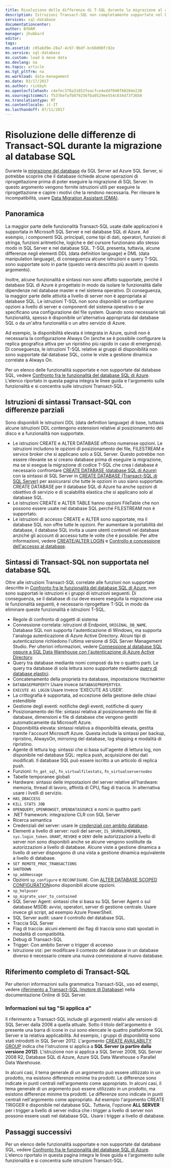 ```yaml
---
title: Risoluzione delle differenze di T-SQL durante la migrazione al database SQL di Azure | Microsoft Docs
description: Istruzioni Transact-SQL non completamente supportate nel Database SQL di Azure
services: sql-database
documentationcenter: 
author: BYHAM
manager: jhubbard
editor: 
tags: 
ms.assetid: c05abd9e-28a7-4c97-9bdf-bc60d08fc92e
ms.service: sql-database
ms.custom: load & move data
ms.devlang: na
ms.topic: article
ms.tgt_pltfrm: na
ms.workload: data-management
ms.date: 03/17/2017
ms.author: rickbyh
ms.openlocfilehash: c4efec378a31852feacfce4ed4f040f80284e230
ms.sourcegitcommit: f537befafb079256fba0529ee554c034d73f36b0
ms.translationtype: MT
ms.contentlocale: it-IT
ms.lasthandoff: 07/11/2017
---
```

# <a name="resolving-transact-sql-differences-during-migration-to-sql-database"></a>Risoluzione delle differenze di Transact-SQL durante la migrazione al database SQL   
Durante la [migrazione del database](sql-database-cloud-migrate.md) da SQL Server ad Azure SQL Server, si potrebbe scoprire che il database richiede alcune operazioni di riprogettazione prima di poter eseguire la migrazione di SQL Server. In questo argomento vengono fornite istruzioni utili per eseguire la riprogettazione e capire i motivi che la rendono necessaria. Per rilevare le incompatibilità, usare [Data Migration Assistant (DMA)](https://www.microsoft.com/download/details.aspx?id=53595).

## <a name="overview"></a>Panoramica
La maggior parte delle funzionalità Transact-SQL usate dalle applicazioni è supportata in Microsoft SQL Server e nel database SQL di Azure. Ad esempio, i componenti SQL principali, come tipi di dati, operatori, funzioni di stringa, funzioni aritmetiche, logiche e del cursore funzionano allo stesso modo in SQL Server e nel database SQL. T-SQL presenta, tuttavia, alcune differenze negli elementi DDL (data definition language) e DML (data manipulation language), di conseguenza alcune istruzioni e query T-SQL sono supportate solo in parte (questo verrà descritto più avanti in questo argomento).

Inoltre, alcune funzionalità e sintassi non sono affatto supportate, perché il database SQL di Azure è progettato in modo da isolare le funzionalità dalle dipendenze nel database master e nel sistema operativo. Di conseguenza, la maggior parte delle attività a livello di server non è appropriata al database SQL. Le istruzioni T-SQL non sono disponibili se configurano opzioni a livello di server e componenti del sistema operativo o se specificano una configurazione del file system. Quando sono necessarie tali funzionalità, spesso è disponibile un'alternativa appropriata dal database SQL o da un'altra funzionalità o un altro servizio di Azure. 

Ad esempio, la disponibilità elevata è integrata in Azure, quindi non è necessaria la configurazione Always On (anche se è possibile configurare la replica geografica attiva per un ripristino più rapido in caso di emergenza). Di conseguenza, le istruzioni T-SQL relative ai gruppi di disponibilità non sono supportate dal database SQL, come le viste a gestione dinamica correlate a Always On.

Per un elenco delle funzionalità supportate e non supportate dal database SQL, vedere [Confronto fra le funzionalità del database SQL di Azure](sql-database-features.md). L'elenco riportato in questa pagina integra le linee guida e l'argomento sulle funzionalità e si concentra sulle istruzioni Transact-SQL.

## <a name="transact-sql-syntax-statements-with-partial-differences"></a>Istruzioni di sintassi Transact-SQL con differenze parziali
Sono disponibili le istruzioni DDL (data definition language) di base, tuttavia alcune istruzioni DDL contengono estensioni relative al posizionamento del disco e a funzionalità non supportate. 

- Le istruzioni CREATE e ALTER DATABASE offrono numerose opzioni. Le istruzioni includono le opzioni di posizionamento dei file, FILESTREAM e service broker che si applicano solo a SQL Server. Questo potrebbe non essere rilevante se si creano database prima di eseguire la migrazione, ma se si esegue la migrazione di codice T-SQL che crea i database è necessario confrontare [CREATE DATABASE (database SQL di Azure)](https://msdn.microsoft.com/library/dn268335.aspx) con la sintassi di SQL Server in [CREATE DATABASE (Transact-SQL di SQL Server)](https://msdn.microsoft.com/library/ms176061.aspx) per assicurarsi che tutte le opzioni in uso siano supportate. CREATE DATABASE per il database SQL di Azure ha anche opzioni di obiettivo di servizio e di scalabilità elastica che si applicano solo al database SQL.
- Le istruzioni CREATE e ALTER TABLE hanno opzioni FileTable che non possono essere usate nel database SQL perché FILESTREAM non è supportato.
- Le istruzioni di accesso CREATE e ALTER sono supportate, ma il database SQL non offre tutte le opzioni. Per aumentare la portabilità del database, il database SQL invita a usare utenti contenuti nel database anziché gli account di accesso tutte le volte che è possibile. Per altre informazioni, vedere [CREATE/ALTER LOGIN](https://msdn.microsoft.com/library/ms189828.aspx) e [Controllo e concessione dell'accesso al database](https://docs.microsoft.com/azure/sql-database/sql-database-manage-logins).

## <a name="transact-sql-syntax-not-supported-in-sql-database"></a>Sintassi di Transact-SQL non supportata nel database SQL   
Oltre alle istruzioni Transact-SQL correlate alle funzioni non supportate descritte in [Confronto fra le funzionalità del database SQL di Azure](sql-database-features.md), non sono supportati le istruzioni e i gruppi di istruzioni seguenti. Di conseguenza, se il database di cui deve essere eseguita la migrazione usa le funzionalità seguenti, è necessario riprogettare T-SQL in modo da eliminare queste funzionalità e istruzioni T-SQL.

- Regole di confronto di oggetti di sistema
- Connessione correlata: istruzioni di Endpoint, `ORIGINAL_DB_NAME`. Database SQL non supporta l'autenticazione di Windows, ma supporta l'analoga autenticazione di Azure Active Directory. Alcuni tipi di autenticazione richiedono l'ultima versione di SQL Server Management Studio. Per ulteriori informazioni, vedere [Connessione al database SQL oppure a SQL Data Warehouse con l'autenticazione di Azure Active Directory](sql-database-aad-authentication.md).
- Query tra database mediante nomi composti da tre o quattro parti. Le query tra database di sola lettura sono supportate mediante [query di database elastici](sql-database-elastic-query-overview.md).
- Concatenamento della proprietà tra database, impostazione `TRUSTWORTHY`
- `DATABASEPROPERTY` Usare invece `DATABASEPROPERTYEX`.
- `EXECUTE AS LOGIN` Usare invece 'EXECUTE AS USER'.
- La crittografia è supportata, ad eccezione della gestione delle chiavi estendibile
- Gestione degli eventi: notifiche degli eventi, notifiche di query
- Posizionamento dei file: sintassi relativa al posizionamento dei file di database, dimensioni e file di database che vengono gestiti automaticamente da Microsoft Azure.
- Disponibilità elevata: sintassi relativa a disponibilità elevata, gestita tramite l'account Microsoft Azure. Questa include la sintassi per backup, ripristino, AlwaysOn, mirroring del database, log shipping e modalità di ripristino.
- Agente di lettura log: sintassi che si basa sull'agente di lettura log, non disponibile nel database SQL: replica push, acquisizione dei dati modificati. Il database SQL può essere iscritto a un articolo di replica push.
- Funzioni: `fn_get_sql`, `fn_virtualfilestats`, `fn_virtualservernodes`
- Tabelle temporanee globali
- Hardware: sintassi delle impostazioni del server relative all'hardware: memoria, thread di lavoro, affinità di CPU, flag di traccia. In alternativa usare i livelli di servizio.
- `HAS_DBACCESS`
- `KILL STATS JOB`
- `OPENQUERY`, `OPENROWSET`, `OPENDATASOURCE` e nomi in quattro parti
- .NET framework: integrazione CLR con SQL Server
- Ricerca semantica
- Credenziali del server: usare le [credenziali con ambito database](https://msdn.microsoft.com/library/mt270260.aspx).
- Elementi a livello di server: ruoli del server, `IS_SRVROLEMEMBER`, `sys.login_token`. `GRANT`, `REVOKE` e `DENY` delle autorizzazioni a livello di server non sono disponibili anche se alcune vengono sostituite da autorizzazioni a livello di database. Alcune viste a gestione dinamica a livello di server dispongono di una vista a gestione dinamica equivalente a livello di database.
- `SET REMOTE_PROC_TRANSACTIONS`
- `SHUTDOWN`
- `sp_addmessage`
- Opzioni `sp_configure` e `RECONFIGURE`. Con [ALTER DATABASE SCOPED CONFIGURATION](https://msdn.microsoft.com/library/mt629158.aspx)sono disponibili alcune opzioni.
- `sp_helpuser`
- `sp_migrate_user_to_contained`
- SQL Server Agent: sintassi che si basa su SQL Server Agent o sul database MSDB: avvisi, operatori, server di gestione centrale. Usare invece gli script, ad esempio Azure PowerShell.
- SQL Server audit: usare il controllo del database SQL.
- Traccia SQL Server
- Flag di traccia: alcuni elementi dei flag di traccia sono stati spostati in modalità di compatibilità.
- Debug di Transact-SQL
- Trigger: Con ambito Server o trigger di accesso
- Istruzione `USE`: per modificare il contesto del database in un database diverso è necessario creare una nuova connessione al nuovo database.

## <a name="full-transact-sql-reference"></a>Riferimento completo di Transact-SQL
Per ulteriori informazioni sulla grammatica Transact-SQL, uso ed esempi, vedere [riferimento a Transact-SQL (motore di Database)](https://msdn.microsoft.com/library/bb510741.aspx) nella documentazione Online di SQL Server. 

### <a name="about-the-applies-to-tags"></a>Informazioni sui tag "Si applica a"
Il riferimento a Transact-SQL include gli argomenti relativi alle versioni di SQL Server dalla 2008 a quella attuale. Sotto il titolo dell'argomento è presente una barra di icone in cui sono elencate le quattro piattaforme SQL Server e la relativa applicabilità. Ad esempio, i gruppi di disponibilità sono stati introdotti in SQL Server 2012. L'argomento [CREATE AVAILABILTY GROUP](https://msdn.microsoft.com/library/ff878399.aspx) indica che l'istruzione si applica a **SQL Server (a partire dalla versione 2012)**. L'istruzione non si applica a SQL Server 2008, SQL Server 2008 R2, Database SQL di Azure, Azure SQL Data Warehouse o Parallel Data Warehouse.

In alcuni casi, il tema generale di un argomento può essere utilizzato in un prodotto, ma esistono differenze minime tra prodotti. Le differenze sono indicate in punti centrali nell'argomento come appropriato. In alcuni casi, il tema generale di un argomento può essere utilizzato in un prodotto, ma esistono differenze minime tra prodotti. Le differenze sono indicate in punti centrali nell'argomento come appropriato. Ad esempio l'argomento CREATE TRIGGER è disponibile nel database SQL. Tuttavia, l'opzione **ALL SERVER** per i trigger a livello di server indica che i trigger a livello di server non possono essere usati nel database SQL. Usare i trigger a livello di database.

## <a name="next-steps"></a>Passaggi successivi

Per un elenco delle funzionalità supportate e non supportate dal database SQL, vedere [Confronto fra le funzionalità del database SQL di Azure](sql-database-features.md). L'elenco riportato in questa pagina integra le linee guida e l'argomento sulle funzionalità e si concentra sulle istruzioni Transact-SQL.

